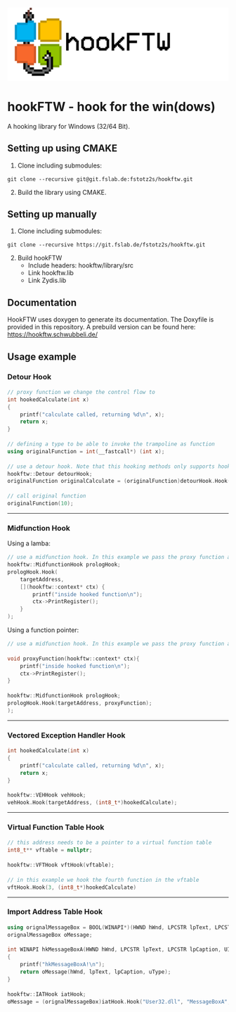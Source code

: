 ![hookftw banner](img/hookftw_banner.png)
# hookFTW - hook for the win(dows)
A hooking library for Windows (32/64 Bit).

## Setting up using CMAKE
1. Clone including submodules:
```
git clone --recursive git@git.fslab.de:fstotz2s/hookftw.git
```
2. Build the library using CMAKE.

## Setting up manually
1. Clone including submodules:
```
git clone --recursive https://git.fslab.de/fstotz2s/hookftw.git
```
2. Build hookFTW
	- Include headers: hookftw/library/src
	- Link hookftw.lib
	- Link Zydis.lib
	
## Documentation
HookFTW uses doxygen to generate its documentation. The Doxyfile is provided in this repository. A prebuild version can be found here: https://hookftw.schwubbeli.de/

## Usage example

### Detour Hook
```C++
// proxy function we change the control flow to
int hookedCalculate(int x) 
{ 
	printf("calculate called, returning %d\n", x); 
	return x; 
}

// defining a type to be able to invoke the trampoline as function
using originalFunction = int(__fastcall*) (int x);

// use a detour hook. Note that this hooking methods only supports hooking at a start of a function.
hookftw::Detour detourHook;
originalFunction originalCalculate = (originalFunction)detourHook.Hook(target, (int8_t*)hookedCalculate);

// call original function
originalFunction(10);
```

---

### Midfunction Hook
Using a lamba:
```C++
// use a midfunction hook. In this example we pass the proxy function as a lambda.
hookftw::MidfunctionHook prologHook;
prologHook.Hook(
	targetAddress,
	[](hookftw::context* ctx) {
		printf("inside hooked function\n"); 
		ctx->PrintRegister();
	}
);
```

Using a function pointer:
```C++
// use a midfunction hook. In this example we pass the proxy function as a lambda.

void proxyFunction(hookftw::context* ctx){
	printf("inside hooked function\n"); 
	ctx->PrintRegister();
}

hookftw::MidfunctionHook prologHook;
prologHook.Hook(targetAddress, proxyFunction);
);
```

---

### Vectored Exception Handler Hook
```C++
int hookedCalculate(int x) 
{ 
	printf("calculate called, returning %d\n", x); 
	return x; 
}

hookftw::VEHHook vehHook;
vehHook.Hook(targetAddress, (int8_t*)hookedCalculate);
```

---

### Virtual Function Table Hook
```C++
// this address needs to be a pointer to a virtual function table 
int8_t** vftable = nullptr;

hookftw::VFTHook vftHook(vftable);

// in this example we hook the fourth function in the vftable
vftHook.Hook(3, (int8_t*)hookedCalculate)
```

---

### Import Address Table Hook
```C++
using orignalMessageBox = BOOL(WINAPI*)(HWND hWnd, LPCSTR lpText, LPCSTR lpCaption, UINT uType);
orignalMessageBox oMessage;

int WINAPI hkMessageBoxA(HWND hWnd, LPCSTR lpText, LPCSTR lpCaption, UINT uType)
{
	printf("hkMessageBoxA!\n");
	return oMessage(hWnd, lpText, lpCaption, uType);
}

hookftw::IATHook iatHook;
oMessage = (orignalMessageBox)iatHook.Hook("User32.dll", "MessageBoxA", (int8_t*)hkMessageBoxA);
```